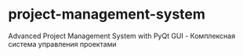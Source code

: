 # project-management-system
Advanced Project Management System with PyQt GUI - Комплексная система управления проектами
